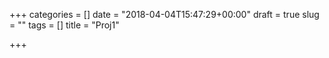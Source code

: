 +++
categories = []
date = "2018-04-04T15:47:29+00:00"
draft = true
slug = ""
tags = []
title = "Proj1"

+++
